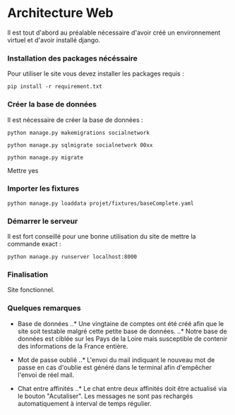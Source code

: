 # Architecture Web

Il est tout d'abord au préalable nécessaire d'avoir créé un environnement virtuel et d'avoir installé django.

### Installation des packages nécéssaire

Pour utiliser le site vous devez installer les packages requis :

    pip install -r requirement.txt

### Créer la base de données

Il est nécessaire de créer la base de données :

    python manage.py makemigrations socialnetwork
    
    python manage.py sqlmigrate socialnetwork 00xx
    
    python manage.py migrate
    
Mettre yes

### Importer les fixtures


    python manage.py loaddata projet/fixtures/baseComplete.yaml 
    

### Démarrer le serveur

Il est fort conseillé pour une bonne utilisation du site de mettre la commande exact :

    python manage.py runserver localhost:8000

### Finalisation

Site fonctionnel.

### Quelques remarques

* Base de données
..* Une vingtaine de comptes ont été créé afin que le site soit testable malgré cette petite base de données.
..* Notre base de données est ciblée sur les Pays de la Loire mais susceptible de contenir des informations de la France entière. 

* Mot de passe oublié
..* L'envoi du mail indiquant le nouveau mot de passe en cas d'oublie est généré dans le terminal afin d'empêcher l'envoi de réel mail.

* Chat entre affinités
..* Le chat entre deux affinités doit être actualisé via le bouton "Acutaliser". Les messages ne sont pas rechargés automatiquement à interval de temps régulier.


